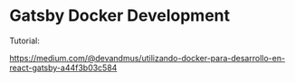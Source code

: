 # Gatsby Docker Development

Tutorial:

https://medium.com/@devandmus/utilizando-docker-para-desarrollo-en-react-gatsby-a44f3b03c584
